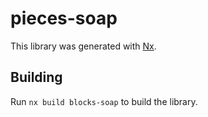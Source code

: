 # pieces-soap

This library was generated with [Nx](https://nx.dev).

## Building

Run `nx build blocks-soap` to build the library.
